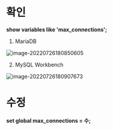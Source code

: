 # 확인

**show variables like 'max_connections';**

1. MariaDB

![image-20220726180850605](C:\Users\YG\AppData\Roaming\Typora\typora-user-images\image-20220726180850605.png)

2. MySQL Workbench

![image-20220726180907673](C:\Users\YG\AppData\Roaming\Typora\typora-user-images\image-20220726180907673.png)



# 수정

**set global max_connections = 수;**